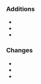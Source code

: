 <!--------------------------------------------------------------------------------------------------------------
Summarize any additions (new content) your PR includes. If it is related to an issue, tag it at the end.

Examples:
- Added yoda to home page
- Created yoda clicker component (#69420)
-------------------------------------------------------------------------------------------------------------->
### Additions
- 
- 
- 

<!--------------------------------------------------------------------------------------------------------------
Summarize any changes (removals, fixes, etc.) your PR includes. If it is related to an issue, tag it at the end.

Examples:
- Removed yoda from login page
- Fixed bug where yoda does not spawn after 5 clicks (#43110) 
- Terminated yoda from life (#1337)
-------------------------------------------------------------------------------------------------------------->
### Changes
- 
- 
- 
